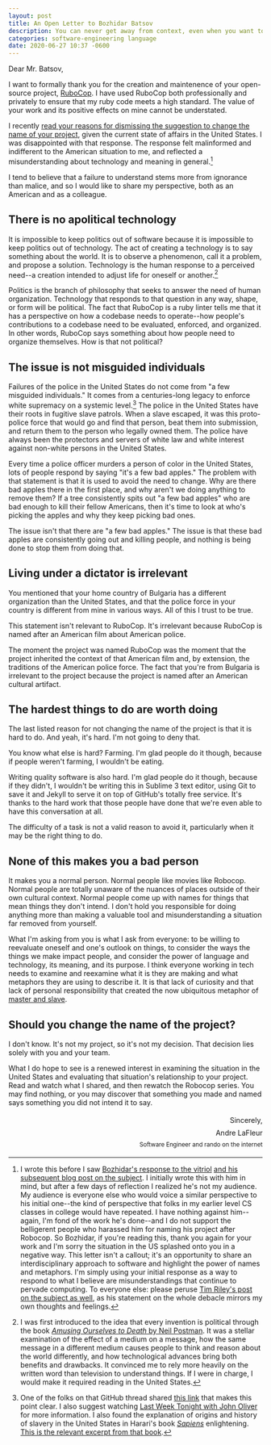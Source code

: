 ```yaml
---
layout: post
title: An Open Letter to Bozhidar Batsov
description: You can never get away from context, even when you want to.
categories: software-engineering language
date: 2020-06-27 10:37 -0600
---
```

Dear Mr. Batsov,

I want to formally thank you for the creation and maintenence of your open-source project, [RuboCop](https://rubocop.org/). I have used RuboCop both professionally and privately to ensure that my ruby code meets a high standard. The value of your work and its positive effects on mine cannot be understated.

I recently [read your reasons for dismissing the suggestion to change the name of your project](https://github.com/rubocop-hq/rubocop/issues/8091#issuecomment-637963754), given the current state of affairs in the United States. I was disappointed with that response. The response felt malinformed and indifferent to the American situation to me, and reflected a misunderstanding about technology and meaning in general.[^1]

I tend to believe that a failure to understand stems more from ignorance than malice, and so I would like to share my perspective, both as an American and as a colleague.

## There is no apolitical technology

It is impossible to keep politics out of software because it is impossible to keep politics out of technology. The act of creating a technology is to say something about the world. It is to observe a phenomenon, call it a problem, and propose a solution. Technology is the human response to a perceived need--a creation intended to adjust life for oneself or another.[^2]

Politics is the branch of philosophy that seeks to answer the need of human organization. Technology that responds to that question in any way, shape, or form will be political. The fact that RuboCop is a ruby linter tells me that it has a perspective on how a codebase needs to operate--how people's contributions to a codebase need to be evaluated, enforced, and organized. In other words, RuboCop says something about how people need to organize themselves. How is that not political?

## The issue is not misguided individuals

Failures of the police in the United States do not come from "a few misguided individuals." It comes from a centuries-long legacy to enforce white supremacy on a systemic level.[^3] The police in the United States have their roots in fugitive slave patrols. When a slave escaped, it was this proto-police force that would go and find that person, beat them into submission, and return them to the person who legally owned them. The police have always been the protectors and servers of white law and white interest against non-white persons in the United States.

Every time a police officer murders a person of color in the United States, lots of people respond by saying "it's a few bad apples." The problem with that statement is that it is used to avoid the need to change. Why are there bad apples there in the first place, and why aren't we doing anything to remove them? If a tree consistently spits out "a few bad apples" who are bad enough to kill their fellow Americans, then it's time to look at who's picking the apples and why they keep picking bad ones.

The issue isn't that there are "a few bad apples." The issue is that these bad apples are consistently going out and killing people, and nothing is being done to stop them from doing that.

## Living under a dictator is irrelevant

You mentioned that your home country of Bulgaria has a different organization than the United States, and that the police force in your country is different from mine in various ways. All of this I trust to be true.

This statement isn't relevant to RuboCop. It's irrelevant because RuboCop is named after an American film about American police.

The moment the project was named RuboCop was the moment that the project inherited the context of that American film and, by extension, the traditions of the American police force. The fact that you're from Bulgaria is irrelevant to the project because the project is named after an American cultural artifact.

## The hardest things to do are worth doing

The last listed reason for not changing the name of the project is that it is hard to do. And yeah, it's hard. I'm not going to deny that.

You know what else is hard? Farming. I'm glad people do it though, because if people weren't farming, I wouldn't be eating.

Writing quality software is also hard. I'm glad people do it though, because if they didn't, I wouldn't be writing this in Sublime 3 text editor, using Git to save it and Jekyll to serve it on top of GitHub's totally free service. It's thanks to the hard work that those people have done that we're even able to have this conversation at all.

The difficulty of a task is not a valid reason to avoid it, particularly when it may be the right thing to do.

## None of this makes you a bad person

It makes you a normal person. Normal people like movies like Robocop. Normal people are totally unaware of the nuances of places outside of their own cultural context. Normal people come up with names for things that mean things they don't intend. I don't hold you responsible for doing anything more than making a valuable tool and misunderstanding a situation far removed from yourself.

What I'm asking from you is what I ask from everyone: to be willing to reevaluate oneself and one's outlook on things, to consider the ways the things we make impact people, and consider the power of language and technology, its meaning, and its purpose. I think everyone working in tech needs to examine and reexamine what it is they are making and what metaphors they are using to describe it. It is that lack of curiosity and that lack of personal responsibility that created the now ubiquitous metaphor of [master and slave](https://en.wikipedia.org/wiki/Master/slave_(technology)).

## Should you change the name of the project?

I don't know. It's not my project, so it's not my decision. That decision lies solely with you and your team.

What I do hope to see is a renewed interest in examining the situation in the United States and evaluating that situation's relationship to your project. Read and watch what I shared, and then rewatch the Robocop series. You may find nothing, or you may discover that something you made and named says something you did not intend it to say.

<style>
	.signature {
		display: flex;
		flex-direction: column;
		text-align: right;
	}

	.signature > * {
		margin: 4px 0;
	}

	.job-title {
		font-size: smaller;
	}
</style>

<div class="signature">
	<span>Sincerely,</span>
	<span>Andre LaFleur</span>
	<span class="job-title">Software Engineer and rando on the internet</span>
</div>

[^1]: I wrote this before I saw [Bozhidar's response to the vitriol](https://github.com/rubocop-hq/rubocop/issues/8091#issuecomment-640158172) [and his subsequent blog post on the subject](https://metaredux.com/posts/2020/06/08/the-rubocop-name-drama-redux.html). I initially wrote this with him in mind, but after a few days of reflection I realized he's not my audience. My audience is everyone else who would voice a similar perspective to his initial one--the kind of perspective that folks in my earlier level CS classes in college would have repeated. I have nothing against him--again, I'm fond of the work he's done--and I do not support the belligerent people who harassed him for naming his project after Robocop. So Bozhidar, if you're reading this, thank you again for your work and I'm sorry the situation in the US splashed onto you in a negative way. This letter isn't a callout; it's an opportunity to share an interdisciplinary approach to software and highlight the power of names and metaphors. I'm simply using your initial response as a way to respond to what I believe are misunderstandings that continue to pervade computing. To everyone else: please peruse [Tim Riley's post on the subject as well](https://timriley.info/writing/2020/06/08/rubyists-we-must-do-better/), as his statement on the whole debacle mirrors my own thoughts and feelings.
[^2]: I was first introduced to the idea that every invention is political through the book [*Amusing Ourselves to Death* by Neil Postman](https://www.amazon.com/Amusing-Ourselves-Death-Discourse-Business/dp/014303653X/ref=sr_1_1?dchild=1&keywords=Amusing+Ourselves+to+Death&qid=1592501160&sr=8-1&tag=duc0c-20). It was a stellar examination of the effect of a medium on a message, how the same message in a different medium causes people to think and reason about the world differently, and how technological advances bring both benefits and drawbacks. It convinced me to rely more heavily on the written word than television to understand things. If I were in charge, I would make it required reading in the United States.
[^3]: One of the folks on that GitHub thread shared [this link](https://crimethinc.com/2017/03/15/slave-patrols-and-civil-servants-a-history-of-policing-in-two-modes) that makes this point clear. I also suggest watching [Last Week Tonight with John Oliver](https://www.youtube.com/watch?v=Wf4cea5oObY) for more information. I also found the explanation of origins and history of slavery in the United States in Harari's book [*Sapiens*](https://www.amazon.com/Sapiens-Humankind-Yuval-Noah-Harari/dp/0062316117/ref=sr_1_1?dchild=1&keywords=Sapiens&qid=1592500026&sr=8-1&tag=duc0c-20) enlightening. [This is the relevant excerpt from that book](https://www.dancollinsandapiano.com/purity-in-america).
